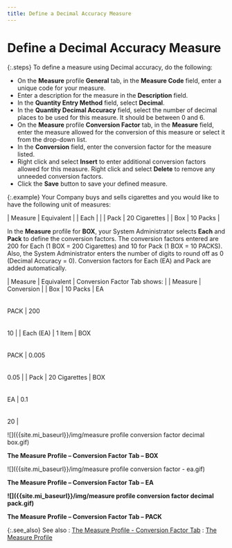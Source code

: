 ```yaml
---
title: Define a Decimal Accuracy Measure
---
```


# Define a Decimal Accuracy Measure


{:.steps}
To define a measure using Decimal accuracy,  do the following:

- On the **Measure**  profile **General** tab, in the **Measure Code** field, enter a unique code  for your measure.
- Enter a description for the measure in the **Description** field.
- In the **Quantity 
 Entry Method** field, select **Decimal**.
- In the **Quantity 
 Decimal Accuracy** field, select the number of decimal places to  be used for this measure. It should be between 0 and 6.
- On the **Measure**  profile **Conversion Factor** tab,  in the **Measure** field, enter the  measure allowed for the conversion of this measure or select it from the  drop-down list.
- In the **Conversion**  field, enter the conversion factor for the measure listed.
- Right click and select **Insert**  to enter additional conversion factors allowed for this measure. Right  click and select **Delete** to remove  any unneeded conversion factors.
- Click the **Save**  button to save your defined measure.



{:.example}
Your Company buys and sells cigarettes and  you would like to have the following unit of measures:


| Measure | Equivalent |
| Each |  |
| Pack | 20 Cigarettes |
| Box | 10 Packs |



In the **Measure** profile for **BOX**, your System Administrator selects  **Each** and **Pack**  to define the conversion factors. The conversion factors entered are 200  for Each (1 BOX = 200 Cigarettes) and 10 for Pack (1 BOX = 10 PACKS).  Also, the System Administrator enters the number of digits to round off  as 0 (Decimal Accuracy = 0). Conversion factors for Each (EA) and Pack  are added automatically.


| Measure | Equivalent | Conversion Factor Tab shows: |
| Measure | Conversion |
| Box | 10 Packs | EA<br/><br/><br/>PACK | 200<br/><br/><br/>10 |
| Each (EA) | 1 Item | BOX<br/><br/><br/>PACK | 0.005<br/><br/><br/>0.05 |
| Pack | 20 Cigarettes | BOX<br/><br/><br/>EA | 0.1<br/><br/><br/>20 |



![]({{site.mi_baseurl}}/img/measure profile conversion factor decimal box.gif)


**The Measure Profile – Conversion Factor Tab –  BOX**


![]({{site.mi_baseurl}}/img/measure profile conversion factor - ea.gif)


**The Measure Profile – Conversion Factor Tab –  EA**


**![]({{site.mi_baseurl}}/img/measure profile conversion factor decimal pack.gif)**


**The Measure Profile – Conversion Factor Tab –  PACK**


{:.see_also}
See also
: [The  Measure Profile - Conversion Factor Tab]({{site.mi_baseurl}}/misc/the_measure_profile_conversion_factor_tab.html)
: [The Measure  Profile]({{site.mi_baseurl}}/item-profile-details/measure/measure_profile_general_tab.html)
